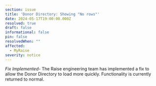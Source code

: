 ```yaml
---
section: issue
title: 'Donor Directory: Showing "No rows"'
date: 2024-05-17T19:00:00.000Z
resolved: true
draft: false
informational: false
pin: false
resolvedWhen: ""
affected:
  - MyRaise
severity: notice
---
```

*F﻿ix Implemented-* The Raise engineering team has implemented a fix to allow the Donor Directory to load more quickly. Functionality is currently returned to normal.
